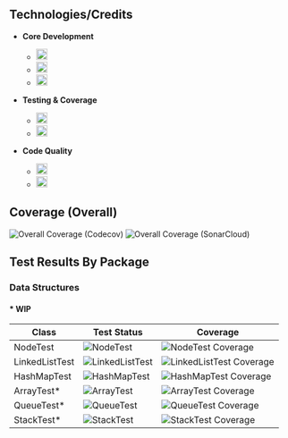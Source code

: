 ## Technologies/Credits
- **Core Development**
  - <img src="https://img.shields.io/badge/Java-21-blue?style=flat&logo=openjdk&logoColor=white" height="20">
  - <img src="https://img.shields.io/badge/Maven-3.9%2B-red?style=flat&logo=apachemaven&logoColor=white" height="20">
  - <img src="https://img.shields.io/badge/IntelliJ-2024.3-blueviolet?style=flat&logo=intellijidea&logoColor=white" height="20">

- **Testing & Coverage**
  - <img src="https://img.shields.io/badge/JUnit-5.10.3-green?style=flat&logo=junit5&logoColor=white" height="20">
  - <img src="https://img.shields.io/badge/JaCoCo-0.8.12-yellow?style=flat&logo=openjdk&logoColor=white" height="20">

- **Code Quality**
  - <img src="https://img.shields.io/badge/SonarCloud-Integrated-orange?style=flat&logo=sonarqubecloud&logoColor=white" height="20">
  - <img src="https://img.shields.io/badge/Codecov-Integrated-purple?style=flat&logo=codecov&logoColor=white" height="20">

## Coverage (Overall)
![Overall Coverage (Codecov)](https://codecov.io/gh/LearningRiven/AlgorithmPractice/branch/main/graph/badge.svg)
![Overall Coverage (SonarCloud)](https://sonarcloud.io/api/project_badges/measure?project=LearningRiven_AlgorithmPractice&metric=coverage)

## Test Results By Package
<h3>Data Structures</h3>
<h4>* WIP</h4>

| Class          | Test Status                                                                                                                                                                                                | Coverage                                                                                                                                                                                    |
|----------------|------------------------------------------------------------------------------------------------------------------------------------------------------------------------------------------------------------|---------------------------------------------------------------------------------------------------------------------------------------------------------------------------------------------|
| NodeTest       | ![NodeTest](https://img.shields.io/endpoint?url=https://raw.githubusercontent.com/LearningRiven/AlgorithmPractice/ci-stats/test-badges/NodeTest.json&logo=junit5&label=Tests%20Passing&labelColor=gray)            | ![NodeTest Coverage](https://codecov.io/gh/LearningRiven/AlgorithmPractice/branch/main/graph/badge.svg?file=src/main/java/org/algomonster/datastructures/node/Node.java)        |
| LinkedListTest | ![LinkedListTest](https://img.shields.io/endpoint?url=https://raw.githubusercontent.com/LearningRiven/AlgorithmPractice/ci-stats/test-badges/LinkedListTest.json&logo=junit5&label=Tests%20Passing&labelColor=gray) | ![LinkedListTest Coverage](https://codecov.io/gh/LearningRiven/AlgorithmPractice/branch/main/graph/badge.svg?file=src/main/java/org/algomonster/datastructures/linkedlist/LinkedList.java) |
| HashMapTest    | ![HashMapTest](https://img.shields.io/endpoint?url=https://raw.githubusercontent.com/LearningRiven/AlgorithmPractice/ci-stats/test-badges/HashMapTest.json&logo=junit5&label=Tests%20Passing&labelColor=gray)      | ![HashMapTest Coverage](https://codecov.io/gh/LearningRiven/AlgorithmPractice/branch/main/graph/badge.svg?file=src/main/java/org/algomonster/datastructures/hashmap/HashMap.java) |
| ArrayTest*     | ![ArrayTest](https://img.shields.io/endpoint?url=https%3A%2F%2Fraw.githubusercontent.com%2FLearningRiven%2FAlgorithmPractice%2Fci-stats%2Ftest-badges%2FArrayTest.json&logo=junit5&label=Tests%20Passing&labelColor=gray)          | ![ArrayTest Coverage](https://codecov.io/gh/LearningRiven/AlgorithmPractice/branch/main/graph/badge.svg?file=src/main/java/org/algomonster/datastructures/array/Array.java)     |
| QueueTest*     | ![QueueTest](https://img.shields.io/endpoint?url=https://raw.githubusercontent.com/LearningRiven/AlgorithmPractice/ci-stats/test-badges/QueueTest.json&logo=junit5&label=Tests%20Passing&labelColor=gray)          | ![QueueTest Coverage](https://codecov.io/gh/LearningRiven/AlgorithmPractice/branch/main/graph/badge.svg?file=src/main/java/org/algomonster/datastructures/queue/Queue.java)     |
| StackTest*     | ![StackTest](https://img.shields.io/endpoint?url=https://raw.githubusercontent.com/LearningRiven/AlgorithmPractice/ci-stats/test-badges/StackTest.json&logo=junit5&label=Tests%20Passing&labelColor=gray)          | ![StackTest Coverage](https://codecov.io/gh/LearningRiven/AlgorithmPractice/branch/main/graph/badge.svg?file=src/main/java/org/algomonster/datastructures/stack/Stack.java)     |
